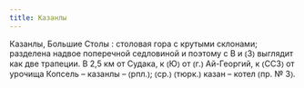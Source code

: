 ```yaml
---
title: Казанлы
---
```


Казанлы, Большие Столы
: столовая гора с крутыми склонами; разделена надвое поперечной седловиной и поэтому с В и ⦅З⦆ выглядит как две трапеции. В 2,5 км от Судака, к ⦅Ю⦆ от ⦅г.⦆ Ай-Георгий, к ⦅ССЗ⦆ от урочища Копсель – казанлы – ⦅рпл.⦆; ⦅ср.⦆ ⦅тюрк.⦆ казан – котел ⦅пр. № 3⦆.
